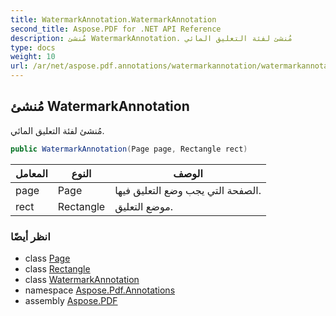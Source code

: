 ```yaml
---
title: WatermarkAnnotation.WatermarkAnnotation
second_title: Aspose.PDF for .NET API Reference
description: مُنشئ WatermarkAnnotation. مُنشئ لفئة التعليق المائي
type: docs
weight: 10
url: /ar/net/aspose.pdf.annotations/watermarkannotation/watermarkannotation/
---
```

## مُنشئ WatermarkAnnotation

مُنشئ لفئة التعليق المائي.

```csharp
public WatermarkAnnotation(Page page, Rectangle rect)
```

| المعامل | النوع | الوصف |
| --- | --- | --- |
| page | Page | الصفحة التي يجب وضع التعليق فيها. |
| rect | Rectangle | موضع التعليق. |

### انظر أيضًا

* class [Page](../../../aspose.pdf/page/)
* class [Rectangle](../../../aspose.pdf/rectangle/)
* class [WatermarkAnnotation](../)
* namespace [Aspose.Pdf.Annotations](../../../aspose.pdf.annotations/)
* assembly [Aspose.PDF](../../../)